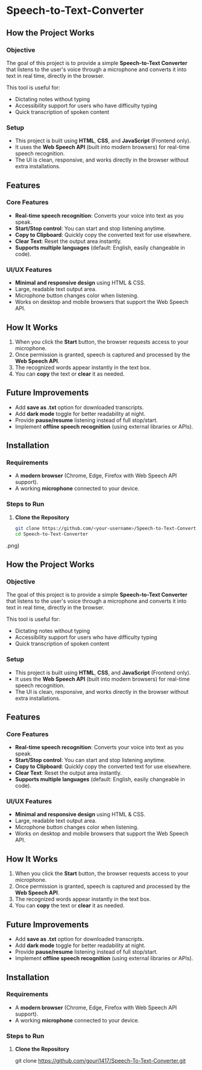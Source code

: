 # Speech-to-Text-Converter


## How the Project Works

### Objective
The goal of this project is to provide a simple **Speech-to-Text Converter** that listens to the user's voice through a microphone and converts it into text in real time, directly in the browser.

This tool is useful for:
- Dictating notes without typing
- Accessibility support for users who have difficulty typing
- Quick transcription of spoken content

### Setup
- This project is built using **HTML**, **CSS**, and **JavaScript** (Frontend only).
- It uses the **Web Speech API** (built into modern browsers) for real-time speech recognition.
- The UI is clean, responsive, and works directly in the browser without extra installations.

## Features

### Core Features
- **Real-time speech recognition**: Converts your voice into text as you speak.
- **Start/Stop control**: You can start and stop listening anytime.
- **Copy to Clipboard**: Quickly copy the converted text for use elsewhere.
- **Clear Text**: Reset the output area instantly.
- **Supports multiple languages** (default: English, easily changeable in code).

### UI/UX Features
- **Minimal and responsive design** using HTML & CSS.
- Large, readable text output area.
- Microphone button changes color when listening.
- Works on desktop and mobile browsers that support the Web Speech API.

## How It Works
1. When you click the **Start** button, the browser requests access to your microphone.
2. Once permission is granted, speech is captured and processed by the **Web Speech API**.
3. The recognized words appear instantly in the text box.
4. You can **copy** the text or **clear** it as needed.

## Future Improvements
- Add **save as .txt** option for downloaded transcripts.
- Add **dark mode** toggle for better readability at night.
- Provide **pause/resume** listening instead of full stop/start.
- Implement **offline speech recognition** (using external libraries or APIs).

## Installation

### Requirements
- A **modern browser** (Chrome, Edge, Firefox with Web Speech API support).
- A working **microphone** connected to your device.

### Steps to Run
1. **Clone the Repository**
   ```bash
   git clone https://github.com/<your-username>/Speech-to-Text-Converter.git
   cd Speech-to-Text-Converter
.png)

## How the Project Works

### Objective
The goal of this project is to provide a simple **Speech-to-Text Converter** that listens to the user's voice through a microphone and converts it into text in real time, directly in the browser.

This tool is useful for:
- Dictating notes without typing
- Accessibility support for users who have difficulty typing
- Quick transcription of spoken content

### Setup
- This project is built using **HTML**, **CSS**, and **JavaScript** (Frontend only).
- It uses the **Web Speech API** (built into modern browsers) for real-time speech recognition.
- The UI is clean, responsive, and works directly in the browser without extra installations.

## Features

### Core Features
- **Real-time speech recognition**: Converts your voice into text as you speak.
- **Start/Stop control**: You can start and stop listening anytime.
- **Copy to Clipboard**: Quickly copy the converted text for use elsewhere.
- **Clear Text**: Reset the output area instantly.
- **Supports multiple languages** (default: English, easily changeable in code).

### UI/UX Features
- **Minimal and responsive design** using HTML & CSS.
- Large, readable text output area.
- Microphone button changes color when listening.
- Works on desktop and mobile browsers that support the Web Speech API.

## How It Works
1. When you click the **Start** button, the browser requests access to your microphone.
2. Once permission is granted, speech is captured and processed by the **Web Speech API**.
3. The recognized words appear instantly in the text box.
4. You can **copy** the text or **clear** it as needed.

## Future Improvements
- Add **save as .txt** option for downloaded transcripts.
- Add **dark mode** toggle for better readability at night.
- Provide **pause/resume** listening instead of full stop/start.
- Implement **offline speech recognition** (using external libraries or APIs).

## Installation

### Requirements
- A **modern browser** (Chrome, Edge, Firefox with Web Speech API support).
- A working **microphone** connected to your device.

### Steps to Run
1. **Clone the Repository**

   git clone https://github.com/gouri1417/Speech-To-Text-Converter.git
